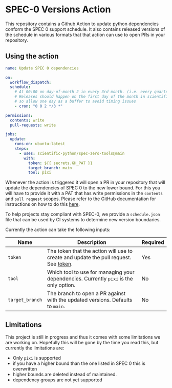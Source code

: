 # SPEC-0 Versions Action

This repository contains a Github Action to update python dependencies conform the SPEC 0 support schedule.
It also contains released versions of the schedule in various formats that that action can use to open PRs in your repository.

## Using the action

```yaml
name: Update SPEC 0 dependencies

on:
  workflow_dispatch:
  schedule:
    # At 00:00 on day-of-month 2 in every 3rd month. (i.e. every quarter)
    # Releases should happen on the first day of the month in scientific-python/spec-zero-tools
    # so allow one day as a buffer to avoid timing issues
    - cron: "0 0 2 */3 *"

permissions:
  contents: write
  pull-requests: write

jobs:
  update:
    runs-on: ubuntu-latest
    steps:
      - uses: scientific-python/spec-zero-tools@main
        with: 
          token: ${{ secrets.GH_PAT }}
          target_branch: main
          tool: pixi

```

Whenever the action is triggered it will open a PR in your repository that will update the dependencies of SPEC 0 to the new lower bound. For this you will have to provide it with a PAT that has write permissions in the `contents` and `pull request` scopes. Please refer to the GitHub documentation for instructions on how to do this [here](https://docs.github.com/en/authentication/keeping-your-account-and-data-secure/managing-your-personal-access-tokens).

To help projects stay compliant with SPEC-0, we provide a `schedule.json` file that can be used by CI systems to determine new version boundaries.

Currently the action can take the following inputs:

| Name          | Description                                                                                                 | Required |
|---------------|-------------------------------------------------------------------------------------------------------------|----------|
| `token`       | The token that the action will use to create and update the pull request. See [token](https://github.com/marketplace/actions/create-pull-request#token). | Yes      |
| `tool`        | Which tool to use for managing your dependencies. Currently `pixi` is the only option.                     | No       |
| `target_branch` | The branch to open a PR against with the updated versions. Defaults to `main`.                             | No       |


## Limitations

This project is still in progress and thus it comes with some limitations we are working on. Hopefully this will be gone by the time you read this, but currently the limitations are: 

- Only `pixi` is supported
- if you have a higher bound than the one listed in SPEC 0 this is overwritten
- higher bounds are deleted instead of maintained. 
- dependency groups are not yet supported

